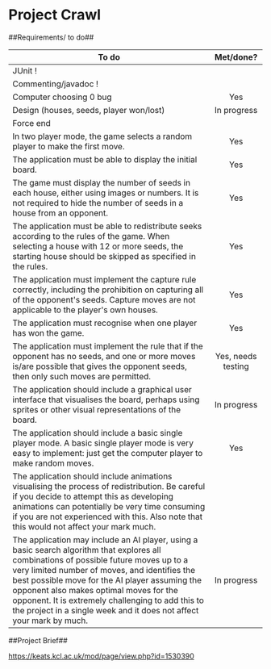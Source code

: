 # Project Crawl #

##Requirements/ to do##

| To do                | Met/done?           |
| -------------------------- |:--------------:| 
| JUnit !| |
| Commenting/javadoc ! | |
| Computer choosing 0 bug | Yes  |
| Design (houses, seeds, player won/lost) | In progress |
| Force end | |
| In two player mode, the game selects a random player to make the first move.  | Yes |
| The application must be able to display the initial board. | Yes |
| The game must display the number of seeds in each house, either using images or numbers. It is not required to hide the number of seeds in a house from an opponent. | Yes |
| The application must be able to redistribute seeks according to the rules of the game. When selecting a house with 12 or more seeds, the starting house should be skipped as specified in the rules. | Yes |
| The application must implement the capture rule correctly, including the prohibition on capturing all of the opponent's seeds. Capture moves are not applicable to the player's own houses. | Yes |
| The application must recognise when one player has won the game. | Yes |
| The application must implement the rule that if the opponent has no seeds, and one or more moves is/are possible that gives the opponent seeds, then only such moves are permitted. |  Yes, needs testing |
|The application should include a graphical user interface that visualises the board, perhaps using sprites or other visual representations of the board. | In progress |
|The application should include a basic single player mode. A basic single player mode is very easy to implement: just get the computer player to make random moves.| Yes |
|The application should include animations visualising the process of redistribution. Be careful if you decide to attempt this as developing animations can potentially be very time consuming if you are not experienced with this. Also note that this would not affect your mark much.| |
|The application may include an AI player, using a basic search algorithm that explores all combinations of possible future moves up to a very limited number of moves, and identifies the best possible move for the AI player assuming the opponent also makes optimal moves for the opponent. It is extremely challenging to add this to the project in a single week and it does not affect your mark by much.| In progress |

##Project Brief##

https://keats.kcl.ac.uk/mod/page/view.php?id=1530390

